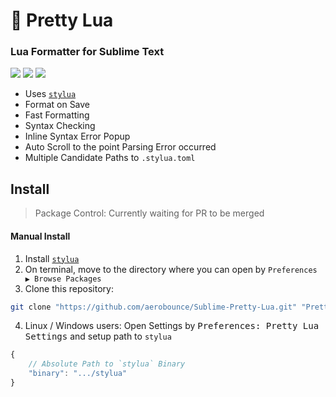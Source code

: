 # 🌙 Pretty Lua

### Lua Formatter for Sublime Text

[![](https://img.shields.io/badge/Platforms-Linux%20/%20macOS%20/%20Windows-blue.svg)][packagecontrol]
[![](https://img.shields.io/badge/Sublime%20Text-3+-orange.svg)][packagecontrol]
[![](https://img.shields.io/github/v/tag/aerobounce/Sublime-Pretty-Lua?display_name=tag)][tags]

- Uses [`stylua`][stylua]
- Format on Save
- Fast Formatting
- Syntax Checking
- Inline Syntax Error Popup
- Auto Scroll to the point Parsing Error occurred
- Multiple Candidate Paths to `.stylua.toml`


## Install

> Package Control: Currently waiting for PR to be merged

#### Manual Install

1. Install [`stylua`][stylua]
2. On terminal, move to the directory where you can open by `Preferences ▶ Browse Packages`
3. Clone this repository:

```sh
git clone "https://github.com/aerobounce/Sublime-Pretty-Lua.git" "Pretty Lua"
```

4. Linux / Windows users: Open Settings by <kbd>Preferences: Pretty Lua Settings</kbd> and setup path to `stylua`

```js
{
    // Absolute Path to `stylua` Binary
    "binary": ".../stylua"
}
```

[tags]: https://github.com/aerobounce/Sublime-AutoClosePanel/tags
[packagecontrol]: https://github.com/aerobounce/Sublime-Pretty-Lua
[stylua]: https://github.com/JohnnyMorganz/StyLua
